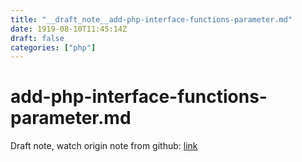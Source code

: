 ```yaml
---
title: "__draft_note__add-php-interface-functions-parameter.md"
date: 1919-08-10T11:45:14Z
draft: false
categories: ["php"]
---
```


# add-php-interface-functions-parameter.md

Draft note, watch origin note from github: [link](https://github.com/tinghaolai/just-random-note/blob/master/php/add-php-interface-functions-parameter.md)